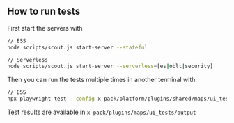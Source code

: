 ## How to run tests
First start the servers with

```bash
// ESS
node scripts/scout.js start-server --stateful

// Serverless
node scripts/scout.js start-server --serverless=[es|oblt|security]
```

Then you can run the tests multiple times in another terminal with:

```bash
// ESS
npx playwright test --config x-pack/platform/plugins/shared/maps/ui_tests/playwright.config.ts
```

Test results are available in `x-pack/plugins/maps/ui_tests/output`
